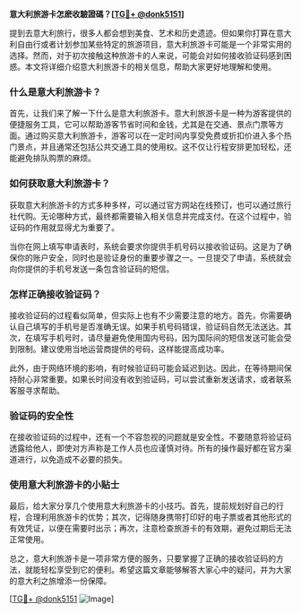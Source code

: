 **意大利旅游卡怎麽收驗證碼？[[TG💪+ @donk5151](https://t.me/s/donk5151)]**

提到去意大利旅行，很多人都会想到美食、艺术和历史遗迹。但如果你打算在意大利自由行或者计划参加某些特定的旅游项目，意大利旅游卡可能是一个非常实用的选择。然而，对于初次接触这种旅游卡的人来说，可能会对如何接收验证码感到困惑。本文将详细介绍意大利旅游卡的相关信息，帮助大家更好地理解和使用。

### 什么是意大利旅游卡？

首先，让我们来了解一下什么是意大利旅游卡。意大利旅游卡是一种为游客提供的便捷服务工具，它可以帮助游客节省时间和金钱，尤其是在交通、景点门票等方面。通过购买意大利旅游卡，游客可以在一定时间内享受免费或折扣价进入多个热门景点，并且通常还包括公共交通工具的使用权。这不仅让行程安排更加轻松，还能避免排队购票的麻烦。

### 如何获取意大利旅游卡？

获取意大利旅游卡的方式多种多样，可以通过官方网站在线预订，也可以通过旅行社代购。无论哪种方式，最终都需要输入相关信息并完成支付。在这个过程中，验证码的作用就显得尤为重要了。

当你在网上填写申请表时，系统会要求你提供手机号码以接收验证码。这是为了确保你的账户安全，同时也是验证身份的重要步骤之一。一旦提交了申请，系统就会向你提供的手机号发送一条包含验证码的短信。

### 怎样正确接收验证码？

接收验证码的过程看似简单，但实际上也有不少需要注意的地方。首先，你需要确认自己填写的手机号是否准确无误。如果手机号码错误，验证码自然无法送达。其次，在填写手机号时，请尽量避免使用国内号码，因为国际间的短信发送可能会受到限制。建议使用当地运营商提供的号码，这样能提高成功率。

此外，由于网络环境的影响，有时候验证码可能会延迟到达。因此，在等待期间保持耐心非常重要。如果长时间没有收到验证码，可以尝试重新发送请求，或者联系客服寻求帮助。

### 验证码的安全性

在接收验证码的过程中，还有一个不容忽视的问题就是安全性。不要随意将验证码透露给他人，即使对方声称是工作人员也应谨慎对待。所有的操作最好都在官方渠道进行，以免造成不必要的损失。

### 使用意大利旅游卡的小贴士

最后，给大家分享几个使用意大利旅游卡的小技巧。首先，提前规划好自己的行程，合理利用旅游卡的优势；其次，记得随身携带打印好的电子票或者其他形式的有效凭证，以便在需要时出示；再次，注意检查旅游卡的有效期，避免过期后无法正常使用。

总之，意大利旅游卡是一项非常方便的服务，只要掌握了正确的接收验证码的方法，就能轻松享受到它的便利。希望这篇文章能够解答大家心中的疑问，并为大家的意大利之旅增添一份保障。

[[TG💪+ @donk5151](https://t.me/s/donk5151) ![Image](https://i.postimg.cc/rwNCRYN7/Snipaste-2025-04-30-17-27-05.png)]